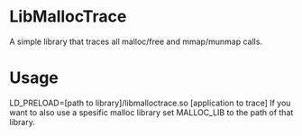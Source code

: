 # LibMallocTrace
A simple library that traces all malloc/free and mmap/munmap calls.

# Usage
LD_PRELOAD=[path to library]/libmalloctrace.so [application to trace]
If you want to also use a spesific malloc library set MALLOC_LIB to the path of that library.